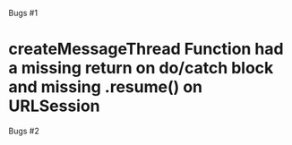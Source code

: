 Bugs #1
# createMessageThread Function had a missing **return** on do/catch block and missing **.resume()** on URLSession
Bugs #2